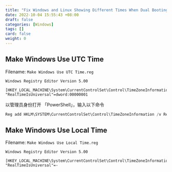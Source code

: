 ```yaml
---
title: "Fix Windows and Linux Showing Different Times When Dual Booting"
date: 2022-10-04 15:55:43 +08:00
draft: false
categories: [Windows]
tags: []
card: false
weight: 0
---
```


## Make Windows Use UTC Time

Filename: `Make Windows Use UTC Time.reg`

```reg
Windows Registry Editor Version 5.00

[HKEY_LOCAL_MACHINE\System\CurrentControlSet\Control\TimeZoneInformation]
"RealTimeIsUniversal"=dword:00000001
```

以管理员身份打开 「PowerShell」，输入以下命令

```powershell
Reg add HKLM\SYSTEM\CurrentControlSet\Control\TimeZoneInformation /v RealTimeIsUniversal /t REG_DWORD /d 1
```

## Make Windows Use Local Time

Filename: `Make Windows Use Local Time.reg`

```reg
Windows Registry Editor Version 5.00

[HKEY_LOCAL_MACHINE\System\CurrentControlSet\Control\TimeZoneInformation]
"RealTimeIsUniversal"=-
```


